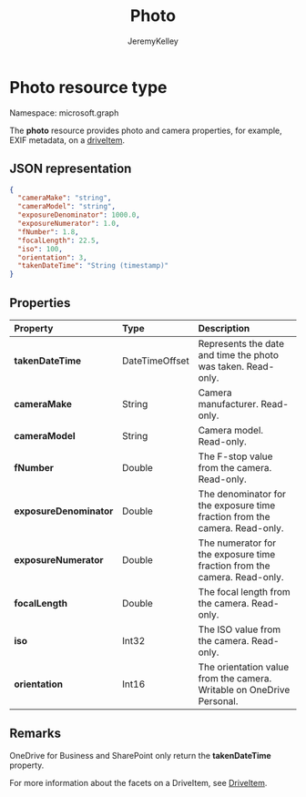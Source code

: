 ﻿---
author: JeremyKelley
ms.author: JeremyKelley
ms.date: 09/10/2017
title: Photo
localization_priority: Normal
description: "The photo resource provides photo and camera properties, for example, EXIF metadata, on a driveItem."
ms.prod: ""
doc_type: resourcePageType
---

# Photo resource type

Namespace: microsoft.graph

The **photo** resource provides photo and camera properties, for example, EXIF metadata, on a [driveItem](driveitem.md).

## JSON representation

<!-- {
  "blockType": "resource",
  "optionalProperties": [  ],
  "@odata.type": "microsoft.graph.photo"
}-->

```json
{
  "cameraMake": "string",
  "cameraModel": "string",
  "exposureDenominator": 1000.0,
  "exposureNumerator": 1.0,
  "fNumber": 1.8,
  "focalLength": 22.5,
  "iso": 100,
  "orientation": 3,
  "takenDateTime": "String (timestamp)"
}
```

## Properties

| Property                | Type           | Description                                                                |
| :---------------------- | :------------- | :------------------------------------------------------------------------- |
| **takenDateTime**       | DateTimeOffset | Represents the date and time the photo was taken. Read-only.               |
| **cameraMake**          | String         | Camera manufacturer. Read-only.                                            |
| **cameraModel**         | String         | Camera model. Read-only.                                                   |
| **fNumber**             | Double         | The F-stop value from the camera. Read-only.                               |
| **exposureDenominator** | Double         | The denominator for the exposure time fraction from the camera. Read-only. |
| **exposureNumerator**   | Double         | The numerator for the exposure time fraction from the camera. Read-only.   |
| **focalLength**         | Double         | The focal length from the camera. Read-only.                               |
| **iso**                 | Int32          | The ISO value from the camera. Read-only.                                  |
| **orientation**         | Int16          | The orientation value from the camera. Writable on OneDrive Personal.      |

## Remarks

OneDrive for Business and SharePoint only return the **takenDateTime** property.

For more information about the facets on a DriveItem, see [DriveItem](driveitem.md).

<!-- {
  "type": "#page.annotation",
  "description": "The photo facet provides details about the camera and settings on the camera for photos.",
  "keywords": "camera make,camera model, exposure, f-stop, iso, orientation",
  "section": "documentation",
  "tocPath": "Facets/Photo"
} -->
